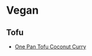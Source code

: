 # Vegan

## Tofu

- [One Pan Tofu Coconut Curry](https://www.yayforfood.com/recipes/tofu-coconut-curry/)

